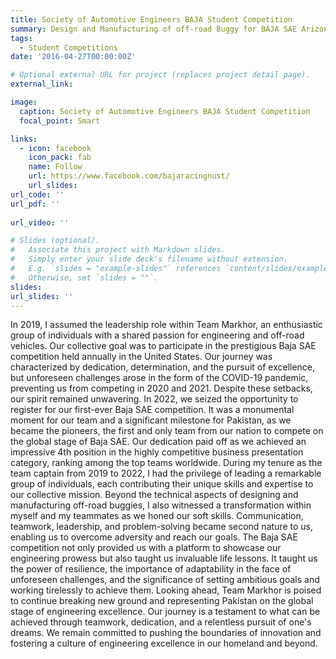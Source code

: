 ```yaml
---
title: Society of Automotive Engineers BAJA Student Competition
summary: Design and Manufacturing of off-road Buggy for BAJA SAE Arizona 2022
tags:
  - Student Competitions
date: '2016-04-27T00:00:00Z'

# Optional external URL for project (replaces project detail page).
external_link: 

image:
  caption: Society of Automotive Engineers BAJA Student Competition 
  focal_point: Smart

links:
  - icon: facebook
    icon_pack: fab
    name: Follow
    url: https://www.facebook.com/bajaracingnust/
    url_slides: 
url_code: ''
url_pdf: ''
   
url_video: ''

# Slides (optional).
#   Associate this project with Markdown slides.
#   Simply enter your slide deck's filename without extension.
#   E.g. `slides = "example-slides"` references `content/slides/example-slides.md`.
#   Otherwise, set `slides = ""`.
slides: 
url_slides: ''
---
```


In 2019, I assumed the leadership role within Team Markhor, an enthusiastic group of individuals with a shared passion for engineering and off-road vehicles. Our collective goal was to participate in the prestigious Baja SAE competition held annually in the United States. Our journey was characterized by dedication, determination, and the pursuit of excellence, but unforeseen challenges arose in the form of the COVID-19 pandemic, preventing us from competing in 2020 and 2021. Despite these setbacks, our spirit remained unwavering. 
In 2022, we seized the opportunity to register for our first-ever Baja SAE competition. It was a monumental moment for our team and a significant milestone for Pakistan, as we became the pioneers, the first and only team from our nation to compete on the global stage of Baja SAE. Our dedication paid off as we achieved an impressive 4th position in the highly competitive business presentation category, ranking among the top teams worldwide. During my tenure as the team captain from 2019 to 2022, I had the privilege of leading a remarkable group of individuals, each contributing their unique skills and expertise to our collective mission. Beyond the technical aspects of designing and manufacturing off-road buggies, I also witnessed a transformation within myself and my teammates as we honed our soft skills. Communication, teamwork, leadership, and problem-solving became second nature to us, enabling us to overcome adversity and reach our goals.
 The Baja SAE competition not only provided us with a platform to showcase our engineering prowess but also taught us invaluable life lessons. It taught us the power of resilience, the importance of adaptability in the face of unforeseen challenges, and the significance of setting ambitious goals and working tirelessly to achieve them. Looking ahead, Team Markhor is poised to continue breaking new ground and representing Pakistan on the global stage of engineering excellence. Our journey is a testament to what can be achieved through teamwork, dedication, and a relentless pursuit of one's dreams. We remain committed to pushing the boundaries of innovation and fostering a culture of engineering excellence in our homeland and beyond. 

